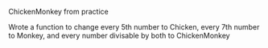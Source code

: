 ChickenMonkey from practice

Wrote a function to change every 5th number to Chicken, every 7th number to Monkey, and every number divisable by both to ChickenMonkey
